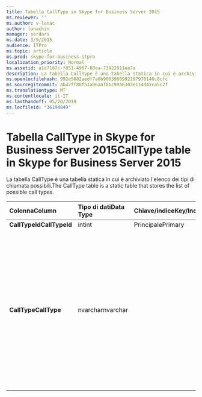 ```yaml
---
title: Tabella CallType in Skype for Business Server 2015
ms.reviewer: ''
ms.author: v-lanac
author: lanachin
manager: serdars
ms.date: 3/9/2015
audience: ITPro
ms.topic: article
ms.prod: skype-for-business-itpro
localization_priority: Normal
ms.assetid: a1d7187c-f851-4967-88ea-73922911ee7a
description: La tabella CallType è una tabella statica in cui è archiviato l'elenco dei tipi di chiamata possibili.
ms.openlocfilehash: 992e5682aedf7a0b9063960992197970146c8cfc
ms.sourcegitcommit: ab47ff88f51a96aaf8bc99a6303e114d41ca5c2f
ms.translationtype: MT
ms.contentlocale: it-IT
ms.lasthandoff: 05/20/2019
ms.locfileid: "36194849"
---
```

# <a name="calltype-table-in-skype-for-business-server-2015"></a><span data-ttu-id="6caf2-103">Tabella CallType in Skype for Business Server 2015</span><span class="sxs-lookup"><span data-stu-id="6caf2-103">CallType table in Skype for Business Server 2015</span></span>
 
<span data-ttu-id="6caf2-104">La tabella CallType è una tabella statica in cui è archiviato l'elenco dei tipi di chiamata possibili.</span><span class="sxs-lookup"><span data-stu-id="6caf2-104">The CallType table is a static table that stores the list of possible call types.</span></span>
  
|<span data-ttu-id="6caf2-105">**Colonna**</span><span class="sxs-lookup"><span data-stu-id="6caf2-105">**Column**</span></span>|<span data-ttu-id="6caf2-106">**Tipo di dati**</span><span class="sxs-lookup"><span data-stu-id="6caf2-106">**Data Type**</span></span>|<span data-ttu-id="6caf2-107">**Chiave/indice**</span><span class="sxs-lookup"><span data-stu-id="6caf2-107">**Key/Index**</span></span>|<span data-ttu-id="6caf2-108">**Dettagli**</span><span class="sxs-lookup"><span data-stu-id="6caf2-108">**Details**</span></span>|
|:-----|:-----|:-----|:-----|
|<span data-ttu-id="6caf2-109">**CallTypeId**</span><span class="sxs-lookup"><span data-stu-id="6caf2-109">**CallTypeId**</span></span> <br/> |<span data-ttu-id="6caf2-110">int</span><span class="sxs-lookup"><span data-stu-id="6caf2-110">int</span></span>  <br/> |<span data-ttu-id="6caf2-111">Principale</span><span class="sxs-lookup"><span data-stu-id="6caf2-111">Primary</span></span>  <br/> ||
|<span data-ttu-id="6caf2-112">**CallType**</span><span class="sxs-lookup"><span data-stu-id="6caf2-112">**CallType**</span></span> <br/> |<span data-ttu-id="6caf2-113">nvarchar</span><span class="sxs-lookup"><span data-stu-id="6caf2-113">nvarchar</span></span>  <br/> || <span data-ttu-id="6caf2-114">Valori consentiti:</span><span class="sxs-lookup"><span data-stu-id="6caf2-114">Allowed values:</span></span> <br/>  <span data-ttu-id="6caf2-115">0--sconosciuto</span><span class="sxs-lookup"><span data-stu-id="6caf2-115">0 -- Unknown</span></span> <br/>  <span data-ttu-id="6caf2-116">1-messaggistica istantanea</span><span class="sxs-lookup"><span data-stu-id="6caf2-116">1 - Instant Messaging</span></span> <br/>  <span data-ttu-id="6caf2-117">2--condivisione applicazioni</span><span class="sxs-lookup"><span data-stu-id="6caf2-117">2 -- Application Sharing</span></span> <br/>  <span data-ttu-id="6caf2-118">3--audio</span><span class="sxs-lookup"><span data-stu-id="6caf2-118">3 -- Audio</span></span> <br/>  <span data-ttu-id="6caf2-119">4-audio e video</span><span class="sxs-lookup"><span data-stu-id="6caf2-119">4 - Audio and Video</span></span> <br/>  <span data-ttu-id="6caf2-120">5-trasferimento di file</span><span class="sxs-lookup"><span data-stu-id="6caf2-120">5 - File Transfer</span></span> <br/> |
   

